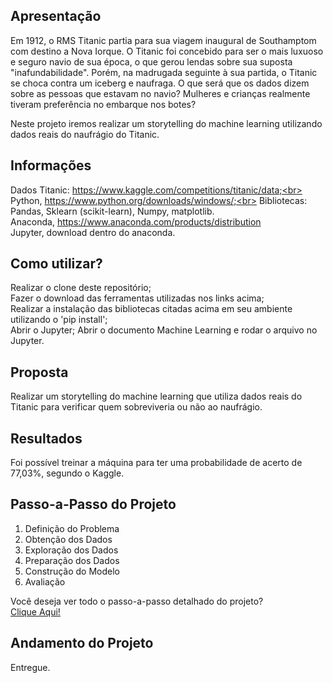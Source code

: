 ## Apresentação
Em 1912, o RMS Titanic partia para sua viagem inaugural de Southamptom com destino a Nova Iorque. O Titanic foi concebido para ser o mais luxuoso e seguro navio de sua época, o que gerou lendas sobre sua suposta "inafundabilidade". Porém, na madrugada seguinte à sua partida, o Titanic se choca contra um iceberg e naufraga.
O que será que os dados dizem sobre as pessoas que estavam no navio?
Mulheres e crianças realmente tiveram preferência no embarque nos botes?

Neste projeto iremos realizar um storytelling do machine learning utilizando dados reais do naufrágio do Titanic.<br>

## Informações
Dados Titanic: https://www.kaggle.com/competitions/titanic/data;<br>
Python, https://www.python.org/downloads/windows/;<br>
Bibliotecas: Pandas, Sklearn (scikit-learn), Numpy, matplotlib.<br>
Anaconda, https://www.anaconda.com/products/distribution<br>
Jupyter, download dentro do anaconda.<br>

## Como utilizar?
Realizar o clone deste repositório;<br>
Fazer o download das ferramentas utilizadas nos links acima;<br>
Realizar a instalação das bibliotecas citadas acima em seu ambiente utilizando o 'pip install';<br>
Abrir o Jupyter;
Abrir o documento Machine Learning e rodar o arquivo no Jupyter.
<br>


## Proposta
Realizar um storytelling do machine learning que utiliza dados reais do Titanic para verificar quem sobreviveria ou não ao naufrágio.<br>


## Resultados
Foi possível treinar a máquina para ter uma probabilidade de acerto de 77,03%, segundo o Kaggle.<br>


## Passo-a-Passo do Projeto
1. Definição do Problema
2. Obtenção dos Dados
3. Exploração dos Dados
4. Preparação dos Dados
5. Construção do Modelo
6. Avaliação

Você deseja ver todo o passo-a-passo detalhado do projeto?<br>
<a class="nav-link" href="https://github.com/liliansom/Titanic/blob/main/ProjetoBase.ipynb" target="_blank">Clique Aqui!</a><br>

## Andamento do Projeto
Entregue.<br>